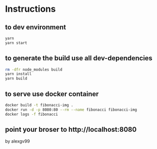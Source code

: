 
# Instructions

## to dev environment

```bash
yarn
yarn start
```

## to generate the build use all dev-dependencies

```bash
rm -dfr node_modules build
yarn install
yarn build
```

## to serve use docker container

```bash
docker build -t fibonacci-img .
docker run -d -p 8080:80 --rm --name fibonacci fibonacci-img
docker logs -f fibonacci
```

## point your broser to http://localhost:8080

by alexgv99

